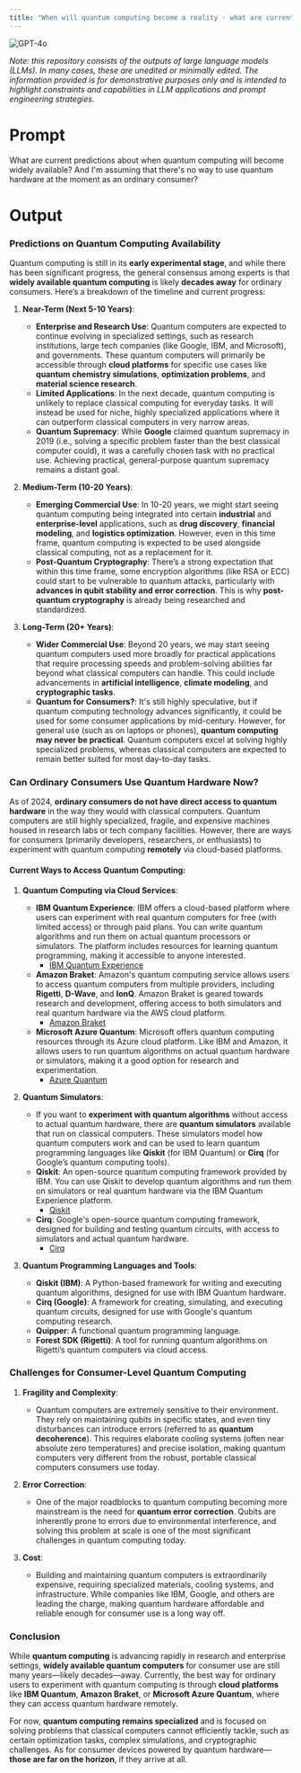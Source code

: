 ```yaml
---
title: "When will quantum computing become a reality - what are current forecasts"
---
```

![GPT-4o](https://img.shields.io/badge/GPT--4o-3333FF?style=for-the-badge&logo=openai&logoColor=white)



*Note: this repository consists of the outputs of large language models (LLMs). In many cases, these are unedited or minimally edited. The information provided is for demonstrative purposes only and is intended to highlight constraints and capabilities in LLM applications and prompt engineering strategies.*


# Prompt

What are current predictions about when quantum computing will become widely available? And I'm assuming that there's no way to use quantum hardware at the moment as an ordinary consumer?

# Output

### **Predictions on Quantum Computing Availability**

Quantum computing is still in its **early experimental stage**, and while there has been significant progress, the general consensus among experts is that **widely available quantum computing** is likely **decades away** for ordinary consumers. Here’s a breakdown of the timeline and current progress:

1. **Near-Term (Next 5-10 Years)**:
   - **Enterprise and Research Use**: Quantum computers are expected to continue evolving in specialized settings, such as research institutions, large tech companies (like Google, IBM, and Microsoft), and governments. These quantum computers will primarily be accessible through **cloud platforms** for specific use cases like **quantum chemistry simulations**, **optimization problems**, and **material science research**.
   - **Limited Applications**: In the next decade, quantum computing is unlikely to replace classical computing for everyday tasks. It will instead be used for niche, highly specialized applications where it can outperform classical computers in very narrow areas.
   - **Quantum Supremacy**: While **Google** claimed quantum supremacy in 2019 (i.e., solving a specific problem faster than the best classical computer could), it was a carefully chosen task with no practical use. Achieving practical, general-purpose quantum supremacy remains a distant goal.

2. **Medium-Term (10-20 Years)**:
   - **Emerging Commercial Use**: In 10-20 years, we might start seeing quantum computing being integrated into certain **industrial** and **enterprise-level** applications, such as **drug discovery**, **financial modeling**, and **logistics optimization**. However, even in this time frame, quantum computing is expected to be used alongside classical computing, not as a replacement for it.
   - **Post-Quantum Cryptography**: There’s a strong expectation that within this time frame, some encryption algorithms (like RSA or ECC) could start to be vulnerable to quantum attacks, particularly with **advances in qubit stability and error correction**. This is why **post-quantum cryptography** is already being researched and standardized.

3. **Long-Term (20+ Years)**:
   - **Wider Commercial Use**: Beyond 20 years, we may start seeing quantum computers used more broadly for practical applications that require processing speeds and problem-solving abilities far beyond what classical computers can handle. This could include advancements in **artificial intelligence**, **climate modeling**, and **cryptographic tasks**.
   - **Quantum for Consumers?**: It's still highly speculative, but if quantum computing technology advances significantly, it could be used for some consumer applications by mid-century. However, for general use (such as on laptops or phones), **quantum computing may never be practical**. Quantum computers excel at solving highly specialized problems, whereas classical computers are expected to remain better suited for most day-to-day tasks.

### **Can Ordinary Consumers Use Quantum Hardware Now?**

As of 2024, **ordinary consumers do not have direct access to quantum hardware** in the way they would with classical computers. Quantum computers are still highly specialized, fragile, and expensive machines housed in research labs or tech company facilities. However, there are ways for consumers (primarily developers, researchers, or enthusiasts) to experiment with quantum computing **remotely** via cloud-based platforms.

#### **Current Ways to Access Quantum Computing:**
1. **Quantum Computing via Cloud Services**:
   - **IBM Quantum Experience**: IBM offers a cloud-based platform where users can experiment with real quantum computers for free (with limited access) or through paid plans. You can write quantum algorithms and run them on actual quantum processors or simulators. The platform includes resources for learning quantum programming, making it accessible to anyone interested.
     - [IBM Quantum Experience](https://quantum-computing.ibm.com/)
   - **Amazon Braket**: Amazon's quantum computing service allows users to access quantum computers from multiple providers, including **Rigetti**, **D-Wave**, and **IonQ**. Amazon Braket is geared towards research and development, offering access to both simulators and real quantum hardware via the AWS cloud platform.
     - [Amazon Braket](https://aws.amazon.com/braket/)
   - **Microsoft Azure Quantum**: Microsoft offers quantum computing resources through its Azure cloud platform. Like IBM and Amazon, it allows users to run quantum algorithms on actual quantum hardware or simulators, making it a good option for research and experimentation.
     - [Azure Quantum](https://azure.microsoft.com/en-us/services/quantum/)

2. **Quantum Simulators**:
   - If you want to **experiment with quantum algorithms** without access to actual quantum hardware, there are **quantum simulators** available that run on classical computers. These simulators model how quantum computers work and can be used to learn quantum programming languages like **Qiskit** (for IBM Quantum) or **Cirq** (for Google’s quantum computing tools).
   - **Qiskit**: An open-source quantum computing framework provided by IBM. You can use Qiskit to develop quantum algorithms and run them on simulators or real quantum hardware via the IBM Quantum Experience platform.
     - [Qiskit](https://qiskit.org/)
   - **Cirq**: Google's open-source quantum computing framework, designed for building and testing quantum circuits, with access to simulators and actual quantum hardware.
     - [Cirq](https://quantumai.google/cirq)

3. **Quantum Programming Languages and Tools**:
   - **Qiskit (IBM)**: A Python-based framework for writing and executing quantum algorithms, designed for use with IBM Quantum hardware.
   - **Cirq (Google)**: A framework for creating, simulating, and executing quantum circuits, designed for use with Google's quantum computing research.
   - **Quipper**: A functional quantum programming language.
   - **Forest SDK (Rigetti)**: A tool for running quantum algorithms on Rigetti’s quantum computers via cloud access.

### **Challenges for Consumer-Level Quantum Computing**
1. **Fragility and Complexity**:
   - Quantum computers are extremely sensitive to their environment. They rely on maintaining qubits in specific states, and even tiny disturbances can introduce errors (referred to as **quantum decoherence**). This requires elaborate cooling systems (often near absolute zero temperatures) and precise isolation, making quantum computers very different from the robust, portable classical computers consumers use today.

2. **Error Correction**:
   - One of the major roadblocks to quantum computing becoming more mainstream is the need for **quantum error correction**. Qubits are inherently prone to errors due to environmental interference, and solving this problem at scale is one of the most significant challenges in quantum computing today.

3. **Cost**:
   - Building and maintaining quantum computers is extraordinarily expensive, requiring specialized materials, cooling systems, and infrastructure. While companies like IBM, Google, and others are leading the charge, making quantum hardware affordable and reliable enough for consumer use is a long way off.

### Conclusion
While **quantum computing** is advancing rapidly in research and enterprise settings, **widely available quantum computers** for consumer use are still many years—likely decades—away. Currently, the best way for ordinary users to experiment with quantum computing is through **cloud platforms** like **IBM Quantum**, **Amazon Braket**, or **Microsoft Azure Quantum**, where they can access quantum hardware remotely. 

For now, **quantum computing remains specialized** and is focused on solving problems that classical computers cannot efficiently tackle, such as certain optimization tasks, complex simulations, and cryptographic challenges. As for consumer devices powered by quantum hardware—**those are far on the horizon**, if they arrive at all.